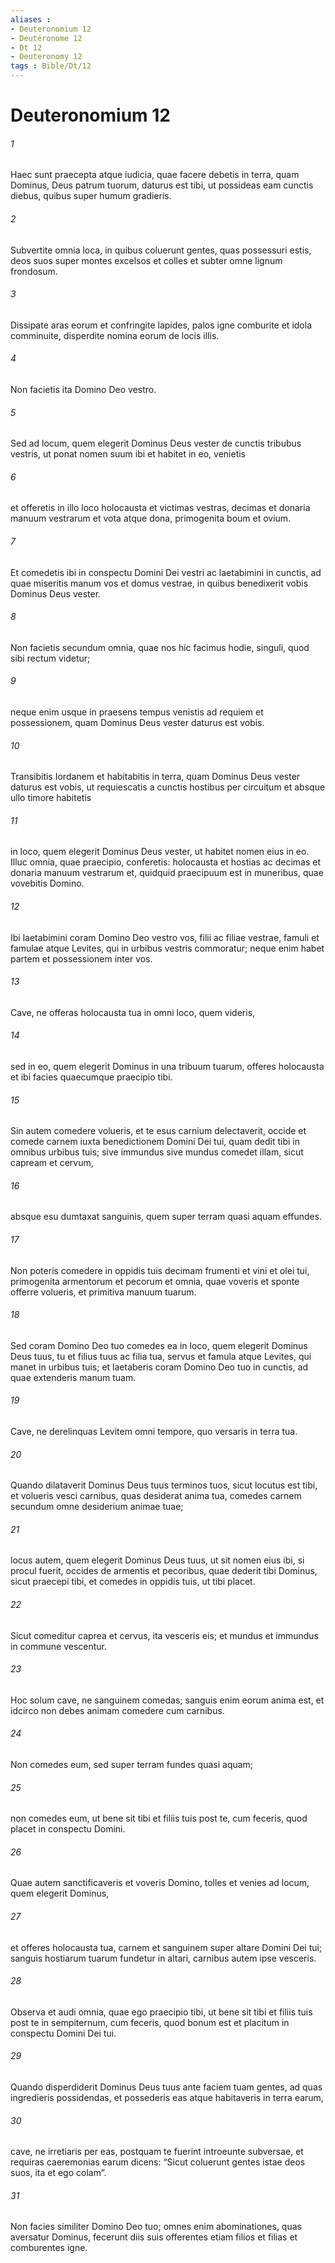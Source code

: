 ```yaml
---
aliases : 
- Deuteronomium 12
- Deutéronome 12
- Dt 12
- Deuteronomy 12
tags : Bible/Dt/12
---
```


# Deuteronomium 12

###### 1
Haec sunt praecepta atque iudicia, quae facere debetis in terra, quam Dominus, Deus patrum tuorum, daturus est tibi, ut possideas eam cunctis diebus, quibus super humum gradieris.
###### 2
Subvertite omnia loca, in quibus coluerunt gentes, quas possessuri estis, deos suos super montes excelsos et colles et subter omne lignum frondosum. 
###### 3
Dissipate aras eorum et confringite lapides, palos igne comburite et idola comminuite, disperdite nomina eorum de locis illis.
###### 4
Non facietis ita Domino Deo vestro. 
###### 5
Sed ad locum, quem elegerit Dominus Deus vester de cunctis tribubus vestris, ut ponat nomen suum ibi et habitet in eo, venietis 
###### 6
et offeretis in illo loco holocausta et victimas vestras, decimas et donaria manuum vestrarum et vota atque dona, primogenita boum et ovium. 
###### 7
Et comedetis ibi in conspectu Domini Dei vestri ac laetabimini in cunctis, ad quae miseritis manum vos et domus vestrae, in quibus benedixerit vobis Dominus Deus vester.
###### 8
Non facietis secundum omnia, quae nos hic facimus hodie, singuli, quod sibi rectum videtur; 
###### 9
neque enim usque in praesens tempus venistis ad requiem et possessionem, quam Dominus Deus vester daturus est vobis. 
###### 10
Transibitis Iordanem et habitabitis in terra, quam Dominus Deus vester daturus est vobis, ut requiescatis a cunctis hostibus per circuitum et absque ullo timore habitetis 
###### 11
in loco, quem elegerit Dominus Deus vester, ut habitet nomen eius in eo. Illuc omnia, quae praecipio, conferetis: holocausta et hostias ac decimas et donaria manuum vestrarum et, quidquid praecipuum est in muneribus, quae vovebitis Domino. 
###### 12
Ibi laetabimini coram Domino Deo vestro vos, filii ac filiae vestrae, famuli et famulae atque Levites, qui in urbibus vestris commoratur; neque enim habet partem et possessionem inter vos.
###### 13
Cave, ne offeras holocausta tua in omni loco, quem videris, 
###### 14
sed in eo, quem elegerit Dominus in una tribuum tuarum, offeres holocausta et ibi facies quaecumque praecipio tibi. 
###### 15
Sin autem comedere volueris, et te esus carnium delectaverit, occide et comede carnem iuxta benedictionem Domini Dei tui, quam dedit tibi in omnibus urbibus tuis; sive immundus sive mundus comedet illam, sicut capream et cervum, 
###### 16
absque esu dumtaxat sanguinis, quem super terram quasi aquam effundes. 
###### 17
Non poteris comedere in oppidis tuis decimam frumenti et vini et olei tui, primogenita armentorum et pecorum et omnia, quae voveris et sponte offerre volueris, et primitiva manuum tuarum. 
###### 18
Sed coram Domino Deo tuo comedes ea in loco, quem elegerit Dominus Deus tuus, tu et filius tuus ac filia tua, servus et famula atque Levites, qui manet in urbibus tuis; et laetaberis coram Domino Deo tuo in cunctis, ad quae extenderis manum tuam. 
###### 19
Cave, ne derelinquas Levitem omni tempore, quo versaris in terra tua.
###### 20
Quando dilataverit Dominus Deus tuus terminos tuos, sicut locutus est tibi, et volueris vesci carnibus, quas desiderat anima tua, comedes carnem secundum omne desiderium animae tuae; 
###### 21
locus autem, quem elegerit Dominus Deus tuus, ut sit nomen eius ibi, si procul fuerit, occides de armentis et pecoribus, quae dederit tibi Dominus, sicut praecepi tibi, et comedes in oppidis tuis, ut tibi placet. 
###### 22
Sicut comeditur caprea et cervus, ita vesceris eis; et mundus et immundus in commune vescentur. 
###### 23
Hoc solum cave, ne sanguinem comedas; sanguis enim eorum anima est, et idcirco non debes animam comedere cum carnibus. 
###### 24
Non comedes eum, sed super terram fundes quasi aquam; 
###### 25
non comedes eum, ut bene sit tibi et filiis tuis post te, cum feceris, quod placet in conspectu Domini. 
###### 26
Quae autem sanctificaveris et voveris Domino, tolles et venies ad locum, quem elegerit Dominus, 
###### 27
et offeres holocausta tua, carnem et sanguinem super altare Domini Dei tui; sanguis hostiarum tuarum fundetur in altari, carnibus autem ipse vesceris.
###### 28
Observa et audi omnia, quae ego praecipio tibi, ut bene sit tibi et filiis tuis post te in sempiternum, cum feceris, quod bonum est et placitum in conspectu Domini Dei tui.
###### 29
Quando disperdiderit Dominus Deus tuus ante faciem tuam gentes, ad quas ingredieris possidendas, et possederis eas atque habitaveris in terra earum, 
###### 30
cave, ne irretiaris per eas, postquam te fuerint introeunte subversae, et requiras caeremonias earum dicens: “Sicut coluerunt gentes istae deos suos, ita et ego colam”. 
###### 31
Non facies similiter Domino Deo tuo; omnes enim abominationes, quas aversatur Dominus, fecerunt diis suis offerentes etiam filios et filias et comburentes igne.
